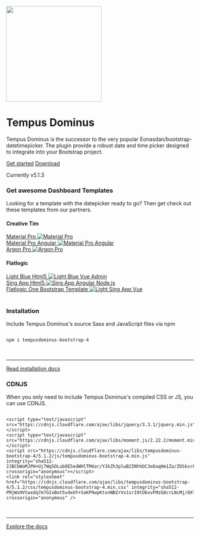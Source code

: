 <main class="bd-masthead" id="content" role="main">
  <div class="container">
    <div class="row align-items-center">
      <div class="col-6 mx-auto col-md-6 order-md-2">
        <img class="img-fluid mb-3 mb-md-0" src="android-chrome-256x256.png" alt="" width="256" height="256">
      </div>
      <div class="col-md-6 order-md-1 text-center text-md-left pr-md-5">
        <h1 class="mb-3">Tempus Dominus</h1>
        <p class="lead">
          Tempus Dominus is the successor to the very popular Eonasdan/bootstrap-datetimepicker. 
		  The plugin provide a robust date and time picker designed to integrate into your Bootstrap project.
        </p>
        <div class="d-flex flex-column flex-md-row lead mb-3">
          <a href="Usage/" class="btn btn-lg mb-3 mb-md-0 mr-md-3" id="getstarted">Get started</a>
          <a href="Installing/" class="btn btn-lg btn-outline-secondary">Download</a>
        </div>
        <p class="text-muted mb-0">
         Currently v5.1.3
		 <script async type="text/javascript" src="//cdn.carbonads.com/carbon.js?serve=CK7DC5QN&placement=eonasdangithubio" id="_carbonads_js"></script>
        </p>
      </div>
    </div>
  </div>
</main>
<div class="container">
    <div class="row center-block">
        <h3>Get awesome Dashboard Templates</h3>
        <p>Looking for a template with the datepicker ready to go? Then get check out these templates from our partners.</p>
    </div>
    <div class="row center-block">
        <div class="col-12">
            <h4 class="row">Creative Tim</h4>
        </div>
        <div class="col-sm-12 col-md-3">
            <a href="https://www.creative-tim.com/product/material-dashboard-pro?partner=127205 " target="_blank" class="affiliate-project">
                Material Pro
                <img src="https://s3.amazonaws.com/creativetim_bucket/products/51/original/opt_mdp_thumbnail.jpg" alt="Material Pro" class="img-fluid">
            </a>
        </div>
        <div class="col-sm-12 col-md-3">
            <a href="https://www.creative-tim.com/product/material-dashboard-pro-angular2?partner=127205 " target="_blank" class="affiliate-project">
                Material Pro Angular
                <img src="https://s3.amazonaws.com/creativetim_bucket/products/55/original/opt_mdp_angular_thumbnail.jpg" alt="Material Pro Angular" class="img-fluid">
            </a>
        </div>
        <div class="col-sm-12 col-md-3">
            <a href="https://www.creative-tim.com/product/argon-dashboard-pro?partner=127205 " target="_blank" class="affiliate-project">
                Argon Pro
                <img src="https://s3.amazonaws.com/creativetim_bucket/products/137/thumb/opt_adp_thumbnail.jpg?1544778965" alt="Argon Pro" class="img-fluid">
            </a>
        </div>
    </div>
     <div class="row center-block">     
        <div class="col-12">
            <h4 class="row">Flatlogic</h4>
        </div>
        <div class="col-sm-12 col-md-3">
            <a href="https://flatlogic.com/templates/light-blue-html5?ref=dg1K3bfa8w" target="_blank" class="affiliate-project">
               Light Blue Html5
                <img src="https://flatlogic.com/assets/templates/lb_html_full-798d1587249f7f3d65c6f8d9a11b2489daa042b4d46c377fac0573575a663f31.webp" alt="Light Blue Vue Admin" class="img-fluid">
            </a>
        </div>
        <div class="col-sm-12 col-md-3">
            <a href="https://flatlogic.com/templates/sing-app-html5?ref=dg1K3bfa8w" target="_blank" class="affiliate-project">
                Sing App Html5
                <img src="https://flatlogic.com/assets/templates/sing_html5_full-94fa15f9a342fdf7256976aef8ed5ade80ef396c754781cfa764e2cc4e9e0eea.webp" alt=" Sing App Angular Node.js" class="img-fluid">
            </a>
        </div>
        <div class="col-sm-12 col-md-3">
            <a href="https://flatlogic.com/templates/one-bootstrap-template?ref=dg1K3bfa8w" target="_blank" class="affiliate-project">
               Flatlogic One Bootstrap Template
                <img src="https://flatlogic.com/assets/templates/one_bootstrap_full-afead8dd8432ed7fd0a81ad3a75aadc06d008998570c0fd78e5bbe20740812f9.webp" alt="Light Sing App Vue" class="img-fluid">
            </a>
        </div>
    </div>
</div>
<br/>
<div class="masthead-followup row m-0 border border-white">
	<div class="col-12 col-md-6 p-3 p-md-5 bg-light border border-white">
		<span class="fa fa-download"></span>
		<h3>Installation</h3>
		<p>Include Tempus Dominus's source Sass and JavaScript files via npm</p>
		<pre>
<code>
npm i tempusdominus-bootstrap-4
</code>
		</pre>
		<hr class="half-rule"/>
		<a class="btn btn-outline-primary" href="Installing/">Read installation docs</a>
	</div>
	<div class="col-12 col-md-6 p-3 p-md-5 bg-light border border-white">
		<span class="fa fa-cloud-download"></span>
		<h3>CDNJS</h3>
		<p>When you only need to include Tempus Dominus's compiled CSS or JS, you can use CDNJS.</p>
		<pre>
<code>
&lt;script type=&quot;text/javascript&quot; src=&quot;https://cdnjs.cloudflare.com/ajax/libs/jquery/3.3.1/jquery.min.js&quot;&gt;&lt;/script&gt;
&lt;script type=&quot;text/javascript&quot; src=&quot;https://cdnjs.cloudflare.com/ajax/libs/moment.js/2.22.2/moment.min.js&quot;&gt;&lt;/script&gt;
&#x3C;script src=&#x22;https://cdnjs.cloudflare.com/ajax/libs/tempusdominus-bootstrap-4/5.1.2/js/tempusdominus-bootstrap-4.min.js&#x22; integrity=&#x22;sha512-2JBCbWoMJPH+Uj7Wq5OLub8E5edWHlTM4ar/YJkZh3plwB2INhhOC3eDoqHm1Za/ZOSksrLlURLoyXVdfQXqwg==&#x22; crossorigin=&#x22;anonymous&#x22;&#x3E;&#x3C;/script&#x3E;
&#x3C;link rel=&#x22;stylesheet&#x22; href=&#x22;https://cdnjs.cloudflare.com/ajax/libs/tempusdominus-bootstrap-4/5.1.2/css/tempusdominus-bootstrap-4.min.css&#x22; integrity=&#x22;sha512-PMjWzHVtwxdq7m7GIxBot5vdxUY+5aKP9wpKtvnNBZrVv1srI8tU6xvFMzG8crLNcMj/8Xl/WWmo/oAP/40p1g==&#x22; crossorigin=&#x22;anonymous&#x22; /&#x3E;
</code>
		</pre>
		<hr class="half-rule"/>
		<a class="btn btn-outline-primary" href="/Functions">Explore the docs</a>
	 </div>
</div>